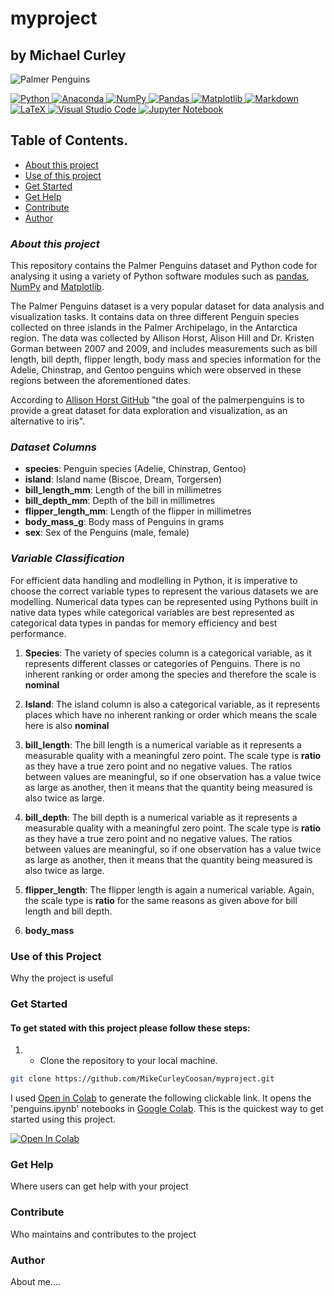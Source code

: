 # myproject

## **by Michael Curley**

![Palmer Penguins](https://allisonhorst.github.io/palmerpenguins/reference/figures/lter_penguins.png)

<a target="_blank" href="https://docs.python.org/3/tutorial/index.html">
  <img src="https://img.shields.io/badge/python-3670A0?style=for-the-badge&logo=python&logoColor=ffdd54" alt="Python"/> </a>
<a target="_blank" href="https://www.anaconda.com/">
  <img src="https://img.shields.io/badge/Anaconda-%2344A833.svg?style=for-the-badge&logo=anaconda&logoColor=white" alt="Anaconda"/>
</a>
<a target="_blank" href="https://numpy.org/devdocs/index.html">
  <img src="https://img.shields.io/badge/numpy-%23013243.svg?style=for-the-badge&logo=numpy&logoColor=white" alt="NumPy"/>
</a>
<a target="_blank" href="https://pypi.org/project/pandas/">
  <img src="https://img.shields.io/badge/pandas-%23150458.svg?style=for-the-badge&logo=pandas&logoColor=white" alt="Pandas"/>
</a>
<a target="_blank" href="https://matplotlib.org/">
  <img src="https://img.shields.io/badge/Matplotlib-%23ffffff.svg?style=for-the-badge&logo=Matplotlib&logoColor=black" alt="Matplotlib"/>
</a>
<a target="_blank" href="https://docs.github.com/en/get-started/writing-on-github/getting-started-with-writing-and-formatting-on-github/basic-writing-and-formatting-syntax">
  <img src="https://img.shields.io/badge/markdown-%23000000.svg?style=for-the-badge&logo=markdown&logoColor=white" alt="Markdown"/>
</a>
<a target="_blank" href="https://www.latex-project.org/">
  <img src="https://img.shields.io/badge/latex-%23008080.svg?style=for-the-badge&logo=latex&logoColor=white" alt="LaTeX"/>
</a>
<a target="_blank" href="https://code.visualstudio.com/">
  <img src="https://img.shields.io/badge/Visual%20Studio%20Code-0078d7.svg?style=for-the-badge&logo=visual-studio-code&logoColor=white" alt="Visual Studio Code"/>
</a>
<a target="_blank" href="https://jupyter.org/">
  <img src="https://img.shields.io/badge/jupyter-%23FA0F00.svg?style=for-the-badge&logo=jupyter&logoColor=white" alt="Jupyter Notebook"/>
</a>

## Table of Contents.

* [About this project](#about-this-project)
* [Use of this project](#use-of-this-project)
* [Get Started](#get-started)
* [Get Help](#get-help)
* [Contribute](#contribute)
* [Author](#author)

### ***About this project***

This repository contains the Palmer Penguins dataset and Python code for analysing it using a variety of Python software modules such as [pandas](https://pandas.pydata.org/), [NumPy](https://numpy.org/) and [Matplotlib](https://matplotlib.org/).

The Palmer Penguins dataset is a very popular dataset for data analysis and visualization tasks. It contains data on three different Penguin species collected on three islands in the Palmer Archipelago, in the Antarctica region. The data was collected by Allison Horst, Alison Hill and Dr. Kristen Gorman between 2007 and 2009, and includes measurements such as bill length, bill depth, flipper length, body mass and species information for the Adelie, Chinstrap, and Gentoo penguins which were observed in these regions between the aforementioned dates. 

According to [Allison Horst GitHub](https://github.com/allisonhorst/palmerpenguins/blob/main/README.md) "the goal of the palmerpenguins is to provide a great dataset for data exploration and visualization, as an alternative to iris".

### ***Dataset Columns***

- **species**: Penguin species (Adelie, Chinstrap, Gentoo)
- **island**: Island name (Biscoe, Dream, Torgersen)
- **bill_length_mm**: Length of the bill in millimetres
- **bill_depth_mm**: Depth of the bill in millimetres
- **flipper_length_mm**: Length of the flipper in millimetres
- **body_mass_g**: Body mass of Penguins in grams
- **sex**: Sex of the Penguins (male, female)


### ***Variable Classification***

For efficient data handling and modlelling in Python, it is imperative to choose the correct variable types to represent the various datasets we are modelling. Numerical data types can be represented using Pythons built in native data types while categorical variables are best represented as categorical data types in pandas for memory efficiency and best performance.

1. **Species**: The variety of species column is a categorical variable, as it represents different classes or categories of Penguins. There is no inherent ranking or order among the species and therefore the scale is **nominal**

1. **Island**: The island column is also a categorical variable, as it represents places which have no inherent ranking or order which means the scale here is also **nominal**

1. **bill_length**: The bill length is a numerical variable as it represents a measurable quality with a meaningful zero point. The scale type is **ratio** as they have a true zero point and no negative values. The ratios between values are meaningful, so if one observation has a value twice as large as another, then it means that the quantity being measured is also twice as large.

1. **bill_depth**: The bill depth is a numerical variable as it represents a measurable quality with a meaningful zero point. The scale type is **ratio** as they have a true zero point and no negative values. The ratios between values are meaningful, so if one observation has a value twice as large as another, then it means that the quantity being measured is also twice as large.

1. **flipper_length**: The flipper length is again a numerical variable. Again, the scale type is **ratio** for the same reasons as given above for bill length and bill depth.

1. **body_mass**

### Use of this Project

Why the project is useful

### Get Started

#### To get stated with this project please follow these steps:

1. - Clone the repository to your local machine. 

```sh
git clone https://github.com/MikeCurleyCoosan/myproject.git

```


I used [Open in Colab](https://openincolab.com/) to generate the following clickable link. It opens the 'penguins.ipynb' notebooks in [Google Colab](https://colab.research.google.com/). This is the quickest way to get started using this project.

<a target="_blank" href="https://colab.research.google.com/github/MikeCurleyCoosan/myproject/blob/main/penguins.ipynb">
  <img src="https://colab.research.google.com/assets/colab-badge.svg" alt="Open In Colab"/>
</a>



### Get Help

Where users can get help with your project

### Contribute 

Who maintains and contributes to the project

### Author

About me....



